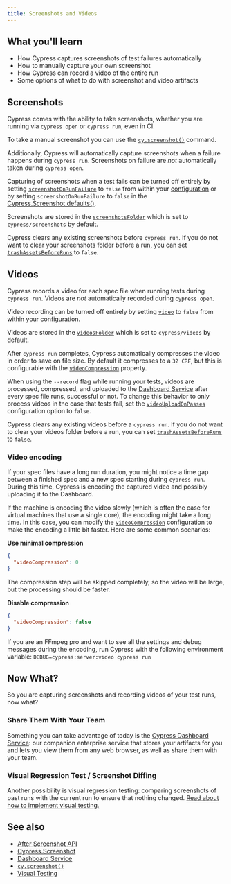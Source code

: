 ```yaml
---
title: Screenshots and Videos
---
```


<Alert type="info">

## <Icon name="graduation-cap"></Icon> What you'll learn

- How Cypress captures screenshots of test failures automatically
- How to manually capture your own screenshot
- How Cypress can record a video of the entire run
- Some options of what to do with screenshot and video artifacts

</Alert>

## Screenshots

Cypress comes with the ability to take screenshots, whether you are running via `cypress open` or `cypress run`, even in CI.

To take a manual screenshot you can use the [`cy.screenshot()`](/api/commands/screenshot) command.

Additionally, Cypress will automatically capture screenshots when a failure happens during `cypress run`. Screenshots on failure are _not_ automatically taken during `cypress open`.

Capturing of screenshots when a test fails can be turned off entirely by setting [`screenshotOnRunFailure`](/guides/references/configuration#Screenshots) to `false` from within your [configuration](/guides/references/configuration) or by setting `screenshotOnRunFailure` to `false` in the [Cypress.Screenshot.defaults()](/api/cypress-api/screenshot-api).

Screenshots are stored in the [`screenshotsFolder`](/guides/references/configuration#Screenshots) which is set to `cypress/screenshots` by default.

Cypress clears any existing screenshots before `cypress run`. If you do not want to clear your screenshots folder before a run, you can set [`trashAssetsBeforeRuns`](/guides/references/configuration#Screenshots) to `false`.

## Videos

Cypress records a video for each spec file when running tests during `cypress run`. Videos are _not_ automatically recorded during `cypress open`.

Video recording can be turned off entirely by setting [`video`](/guides/references/configuration#Videos) to `false` from within your configuration.

Videos are stored in the [`videosFolder`](/guides/references/configuration#Videos) which is set to `cypress/videos` by default.

After `cypress run` completes, Cypress automatically compresses the video in order to save on file size. By default it compresses to a `32 CRF`, but this is configurable with the [`videoCompression`](/guides/references/configuration#Videos) property.

When using the `--record` flag while running your tests, videos are processed, compressed, and uploaded to the [Dashboard Service](/guides/dashboard/introduction) after every spec file runs, successful or not. To change this behavior to only process videos in the case that tests fail, set the [`videoUploadOnPasses`](/guides/references/configuration#Videos) configuration option to `false`.

Cypress clears any existing videos before a `cypress run`. If you do not want to clear your videos folder before a run, you can set [`trashAssetsBeforeRuns`](/guides/references/configuration#Videos) to `false`.

### Video encoding

If your spec files have a long run duration, you might notice a time gap between a finished spec and a new spec starting during `cypress run`. During this time, Cypress is encoding the captured video and possibly uploading it to the Dashboard.

If the machine is encoding the video slowly (which is often the case for virtual machines that use a single core), the encoding might take a long time. In this case, you can modify the [`videoCompression`](/guides/references/configuration#Videos) configuration to make the encoding a little bit faster. Here are some common scenarios:

**Use minimal compression**

```json
{
  "videoCompression": 0
}
```

The compression step will be skipped completely, so the video will be large, but the processing should be faster.

**Disable compression**

```json
{
  "videoCompression": false
}
```

<Alert type="info">

If you are an FFmpeg pro and want to see all the settings and debug messages during the encoding, run Cypress with the following environment variable: `DEBUG=cypress:server:video cypress run`

</Alert>

## Now What?

So you are capturing screenshots and recording videos of your test runs, now what?

### Share Them With Your Team

<!-- Line breaks removed to prevent random br elements -->

Something you can take advantage of today is the [Cypress Dashboard Service](/guides/dashboard/introduction): our companion enterprise service that stores your artifacts for you and lets you view them from any web browser, as well as share them with your team.

### Visual Regression Test / Screenshot Diffing

Another possibility is visual regression testing: comparing screenshots of past runs with the current run to ensure that nothing changed. [Read about how to implement visual testing.](/guides/tooling/visual-testing)

## See also

- [After Screenshot API](/api/plugins/after-screenshot-api)
- [Cypress.Screenshot](/api/cypress-api/screenshot-api)
- [Dashboard Service](/guides/dashboard/introduction)
- [`cy.screenshot()`](/api/commands/screenshot)
- [Visual Testing](/guides/tooling/visual-testing)
